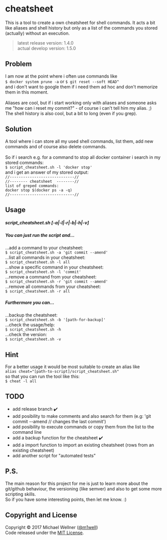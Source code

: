 # cheatsheet

This is a tool to create a own cheatsheet for shell commands.
It acts a bit like aliases and shell history but only as a list of the commands you stored (actually) without an execution.
> latest release version: 1.4.0<br>
> actual develop version: 1.5.0<br>

## Problem
I am now at the point where i often use commands like<br>
`$ docker system prune -a` or `$ git reset --soft HEAD^`<br>
and i don't want to google them if i need them ad hoc and don't memorize them in this moment.<br><br>
Aliases are cool, but if i start working only with aliases and someone asks me "how can i reset my commit?" - of course i can't tell him my alias. ;)<br>
The shell history is also cool, but a bit to long (even if you grep).<br>

## Solution
A tool where i can store all my used shell commands, list them, add new commands and of course also delete commands.<br><br>
So if i search e.g. for a command to stop all docker container i search in my stored commands:<br>
`$ script_cheatsheet.sh -l 'docker stop'`<br>
and i get an answer of my stored output:<br>
`//-----------------------------//`<br>
`//-------- cheatsheet  --------//`<br>
`list of greped commands:`<br>
`docker stop $(docker ps -a -q)`<br>
`//-----------------------------//`<br>

## Usage
##### script_cheatsheet.sh [-a|-l|-r|-b|-h|-v]
##### You can just run the script and...<br>
...add a command to your cheatsheet:<br>
`$ script_cheatsheet.sh -a 'git commit --amend'`<br>
...list all commands in your cheatsheet:<br>
`$ script_cheatsheet.sh -l all`<br>
...show a specific command in your cheatsheet:<br>
`$ script_cheatsheet.sh -l 'commit'`<br>
...remove a command from your cheatsheet:<br>
`$ script_cheatsheet.sh -r 'git commit --amend'`<br>
...remove all commands from your cheatsheet:<br>
`$ script_cheatsheet.sh -r all`<br>
##### Furthermore you can...<br>
...backup the cheatsheet:<br>
`$ script_cheatsheet.sh -b '[path-for-backup]'`<br>
...check the usage/help:<br>
`$ script_cheatsheet.sh -h`<br>
...check the version:<br>
`$ script_cheatsheet.sh -v`<br>

## Hint
For a better usage it would be most suitable to create an alias like<br>
`alias cheat="[path-to-script]/script_cheatsheet.sh"`<br>
so that you can run the tool like this:<br>
`$ cheat -l all`<br>

## TODO
* add release branch :heavy_check_mark:
* add posibility to make comments and also search for them (e.g: 'git commit --amend // changes the last commit')
* add posibility to execute commands or copy them from the list to the command line
* add a backup function for the cheatsheet :heavy_check_mark:
* add a import function to import an existing cheatsheet (rows from an existing cheatsheet)
* add another script for "automated tests"<br>

## P.S.
The main reason for this project for me is just to learn more about the git/github behaviour, the versioning (like semver) and also to get some more scripting skills.<br>
So if you have some interesting points, then let me know. :)<br>

## Copyright and License
Copyright :copyright: 2017 Michael Wellner ([@m1well](http://www.twitter.m1well.de))<br>
Code released under the [MIT License](/LICENSE).<br>
